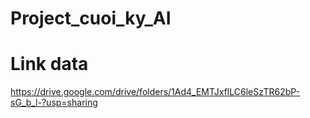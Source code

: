 # Project_cuoi_ky_AI
# Link data
https://drive.google.com/drive/folders/1Ad4_EMTJxflLC6leSzTR62bP-sG_b_l-?usp=sharing
